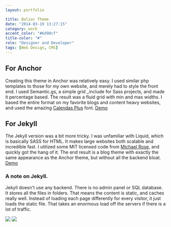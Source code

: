 ```yaml
---
layout: portfolio

title: Balzac Theme
date: "2014-03-19 13:27:15"
category: work
accent_color: "#6d98cf"
title-color: "#"
role: "Designer and Developer"
tags: [Web Design, CMS]
---
```


## For Anchor
Creating this theme in Anchor was relatively easy. I used similar php templates to those for my own website, and merely had to style the front end. I used Semantic.gs, a simple grid _include for Sass projects, and made it percentage based. The result was a fluid grid with min and max widths. I based the entire format on my favorite blogs and content heavy websites, and used the amazing [Calendas Plus](http://www.calendasplus.com/) font. 
<a href="http://gtat.me/balzac" target="_blank">Demo</a>

## For Jekyll
The Jekyll version was a bit more tricky. I was unfamiliar with Liquid, which is basically SASS for HTML. It makes large websites both scalable and incredible fast. I utilized some MIT licensed code from [Michael Rose](http://mademistakes.com/), and  quickly got the hang of it. The end result is a blog theme with exactly the same appearance as the Anchor theme, but without all the backend bloat.
<a href="http://jekyll.gtat.me/" target="_blank">Demo</a>
 

### A note on Jekyll.
Jekyll doesn't use any backend. There is no admin panel or SQL database. It stores all the files in folders. That means the content is static, and caches really well. Instead of loading each page differently for every visitor, it just loads the static file. That takes an enormous load off the servers if there is a lot of traffic.   

<img src="{{ site.url }}{{site.images_url}}balzac-theme-1.jpg">
<img src="{{ site.url }}{{site.images_url}}balzac-theme-2.png">